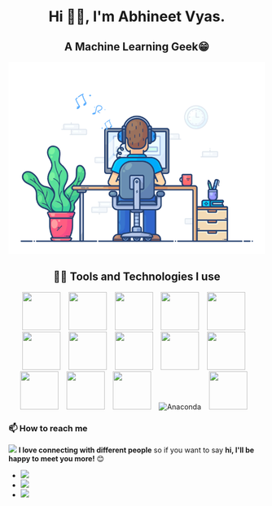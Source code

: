### <h1 align="center">Hi 👋🏻, I'm Abhineet Vyas.</h1>
<h2 align="center">A Machine Learning Geek😁</h2>
<p align="center">
  <img src="focus-animation.gif" width="600px" />
</p> 
<h2 align = "center">👨‍💻 Tools and Technologies I use </h2>
<p align="center">
<code><img height="75" width="75" src="https://cdn.worldvectorlogo.com/logos/python-4.svg"></code> &nbsp;&nbsp; 
<code><img height="75" width="75" src="https://cdn.worldvectorlogo.com/logos/mysql-6.svg"></code> &nbsp;&nbsp;
<code><img height="75" width="75" src="https://cdn.worldvectorlogo.com/logos/mongodb-icon-1.svg"></code> &nbsp;&nbsp;  
<code><img height="75" width="75" src="https://cdn.worldvectorlogo.com/logos/flask.svg"></code> &nbsp;&nbsp;
<code><img height="75" width="75" src="https://cdn.worldvectorlogo.com/logos/apache-spark-5.svg"></code> &nbsp;&nbsp;
<code><img height="75" width="75" src="https://cdn.worldvectorlogo.com/logos/tensorflow-2.svg"></code> &nbsp;&nbsp;  
<code><img height="75" width="75" src="https://cdn.worldvectorlogo.com/logos/pycharm-1.svg"></code> &nbsp;&nbsp;
<code><img height="75" width="75" src="https://cdn.worldvectorlogo.com/logos/aws-2.svg"></code> &nbsp;&nbsp;
<code><img height="75" width="75" src="https://cdn.worldvectorlogo.com/logos/visual-studio-code-1.svg"></code> &nbsp;&nbsp;
<code><img height="75" width="75" src="https://cdn.worldvectorlogo.com/logos/tensorflow-2.svg"></code> &nbsp;&nbsp;
<code><img height="75" width="75" src="https://cdn.worldvectorlogo.com/logos/hadoop.svg"></code> &nbsp;&nbsp;
<code><img height="75" width="75" src="https://cdn.worldvectorlogo.com/logos/power-bi.svg"></code> &nbsp;&nbsp;
 <code><img height="75" width="75" src="https://cdn.worldvectorlogo.com/logos/tableau-logo.svg"></code> &nbsp;&nbsp; 
 <img src="https://upload.wikimedia.org/wikipedia/en/c/cd/Anaconda_Logo.png" alt="Anaconda"  width="80" height="60" />&nbsp;&nbsp;&nbsp;
 <code><img height="75" width="75" src="https://cdn.worldvectorlogo.com/logos/spyder.svg"></code> &nbsp;&nbsp 
  
 ### 📫 How to reach me
<img src="https://media.giphy.com/media/LnQjpWaON8nhr21vNW/giphy.gif" width="60"> <b>I love connecting with different people</b> so if you want to say <b>hi, I'll be happy to meet you more!</b> 😊

- [<img src="https://img.icons8.com/fluent/48/000000/gmail.png" width="4%"/>](mailto:abhineetvyas11@gmail.com)
- [<img src="https://img.icons8.com/color/48/000000/linkedin.png" width="4%"/>](https://www.linkedin.com/in/abhineet-vyas-246997173/) 
- [<img src="https://img.icons8.com/fluent/48/000000/instagram-new.png" width="4%"/>](https://www.instagram.com/abhineetvyas11/)

<!--
**Abhineet8/Abhineet8** is a ✨ _special_ ✨ repository because its `README.md` (this file) appears on your GitHub profile.

Here are some ideas to get you started:

- 🔭 I’m currently working on ...
- 🌱 I’m currently learning ...
- 👯 I’m looking to collaborate on ...
- 🤔 I’m looking for help with ...
- 💬 Ask me about ...
- 📫 How to reach me: ...
- 😄 Pronouns: ...
- ⚡ Fun fact: ...
-->
